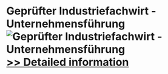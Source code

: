 # Geprüfter Industriefachwirt - Unternehmensführung<br />![Geprüfter Industriefachwirt - Unternehmensführung](https://mycommerce.akamaized.net/api/pimages/P300601275/BIG/300601275.JPG)<br />[>> Detailed information](https://secure.shareit.com/shareit/product.html?productid=300601275&affiliateid=200057808)